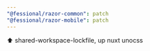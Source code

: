 ```yaml
---
"@fessional/razor-common": patch
"@fessional/razor-mobile": patch
---
```


⬆ shared-workspace-lockfile, up nuxt unocss
